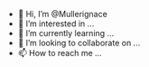 - 👋 Hi, I’m @Mullerignace
- 👀 I’m interested in ...
- 🌱 I’m currently learning ...
- 💞️ I’m looking to collaborate on ...
- 📫 How to reach me ...

<!---
Mullerignace/Mullerignace is a ✨ special ✨ repository because its `README.md` (this file) appears on your GitHub profile.
You can click the Preview link to take a look at your changes.
--->
